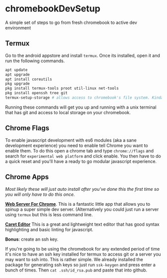 # chromebookDevSetup
A simple set of steps to go from fresh chromebook to active dev environment


## Termux
Go to the android appstore and install `termux`. Once its installed, open it and run the following commands. 

```bash
apt update   
apt upgrade
apt install coreutils
pkg upgrade
pkg install termux-tools proot util-linux net-tools 
pkg install openssh tree git
termux-setup-storage # allows access to chromebook's file system. Kinda important. 
```

Running these commands will get you up and running with a unix terminal that has git and access to local storage on your chromebook. 

## Chrome Flags

To enable javascript development with es6 modules (aka a sane development experience) you need to enable tell Chrome you want to enable them. To do this open a chrome tab and type `chrome://flags` and search for `experimental web platform` and click enable. You then have to do a quick reset and you'll have a ready to go modular javascript experience. 

## Chrome Apps

_Most likely these will just auto install after you've done this the first time so you will only have to do this once._

[__Web Server For Chrome__](https://chrome.google.com/webstore/detail/web-server-for-chrome/ofhbbkphhbklhfoeikjpcbhemlocgigb?hl=en). This is a fantastic little app that allows you to spinup a super simple dev server. (Alternatively you could just run a server using `termux` but this is less command line. 

[__Caret Editor__](https://chrome.google.com/webstore/detail/caret/fljalecfjciodhpcledpamjachpmelml?hl=en) This is a great and lightweight text editor that has good syntax highlighting and basic linting for javascript. 


__Bonus__: create an ssh key.

If you're going to be using the chromebook for any extended period of time it's nice to have an ssh key installed for termux to access git or a server you may want to ssh into. This is rather simple. We already installed the package for generating ssh keys so just run `ssk-keygen` and press enter a bunch of times. Then `cat .ssh/id_rsa.pub` and paste that into github. 

